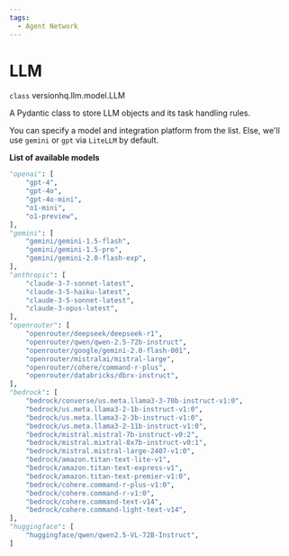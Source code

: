 ```yaml
---
tags:
  - Agent Network
---
```


# LLM

<class>`class` versionhq.llm.model.<bold>LLM<bold></class>

A Pydantic class to store LLM objects and its task handling rules.

You can specify a model and integration platform from the list. Else, we'll use `gemini` or `gpt` via `LiteLLM` by default.


**List of available models**

```python
"openai": [
    "gpt-4",
    "gpt-4o",
    "gpt-4o-mini",
    "o1-mini",
    "o1-preview",
],
"gemini": [
    "gemini/gemini-1.5-flash",
    "gemini/gemini-1.5-pro",
    "gemini/gemini-2.0-flash-exp",
],
"anthropic": [
    "claude-3-7-sonnet-latest",
    "claude-3-5-haiku-latest",
    "claude-3-5-sonnet-latest",
    "claude-3-opus-latest",
],
"openrouter": [
    "openrouter/deepseek/deepseek-r1",
    "openrouter/qwen/qwen-2.5-72b-instruct",
    "openrouter/google/gemini-2.0-flash-001",
    "openrouter/mistralai/mistral-large",
    "openrouter/cohere/command-r-plus",
    "openrouter/databricks/dbrx-instruct",
],
"bedrock": [
    "bedrock/converse/us.meta.llama3-3-70b-instruct-v1:0",
    "bedrock/us.meta.llama3-2-1b-instruct-v1:0",
    "bedrock/us.meta.llama3-2-3b-instruct-v1:0",
    "bedrock/us.meta.llama3-2-11b-instruct-v1:0",
    "bedrock/mistral.mistral-7b-instruct-v0:2",
    "bedrock/mistral.mixtral-8x7b-instruct-v0:1",
    "bedrock/mistral.mistral-large-2407-v1:0",
    "bedrock/amazon.titan-text-lite-v1",
    "bedrock/amazon.titan-text-express-v1",
    "bedrock/amazon.titan-text-premier-v1:0",
    "bedrock/cohere.command-r-plus-v1:0",
    "bedrock/cohere.command-r-v1:0",
    "bedrock/cohere.command-text-v14",
    "bedrock/cohere.command-light-text-v14",
],
"huggingface": [
    "huggingface/qwen/qwen2.5-VL-72B-Instruct",
]
```
